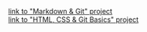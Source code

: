 [link to "Markdown & Git" project](https://akakungfury.github.io/rsschool-cv/cv)<br/>
[link to "HTML, CSS & Git Basics" project](https://akakungfury.github.io/rsschool-cv/)
